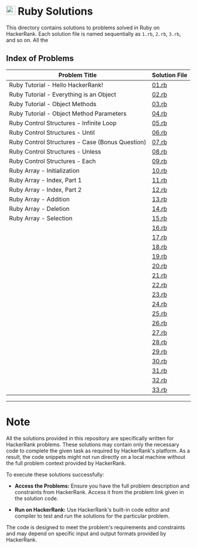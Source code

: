 # <img src="https://www.ruby-lang.org/images/header-ruby-logo.png" alt="Ruby Logo" width="25" height="25"> Ruby Solutions

This directory contains solutions to problems solved in Ruby on HackerRank. Each solution file is named sequentially as `1.rb`, `2.rb`, `3.rb`, and so on.
All the 


## Index of Problems

| Problem Title                    | Solution File |
|----------------------------------|---------------|
| Ruby Tutorial - Hello HackerRank!| [01.rb](01.rb)  |
| Ruby Tutorial - Everything is an Object| [02.rb](02.rb)|
| Ruby Tutorial - Object Methods| [03.rb](03.rb)|
| Ruby Tutorial - Object Method Parameters| [04.rb](04.rb)|
| Ruby Control Structures - Infinite Loop| [05.rb](05.rb)|
| Ruby Control Structures - Until| [06.rb](06.rb)|
| Ruby Control Structures - Case (Bonus Question)| [07.rb](07.rb)|
|Ruby Control Structures - Unless| [08.rb](08.rb)|
|Ruby Control Structures - Each| [09.rb](09.rb)|
|Ruby Array - Initialization| [10.rb](10.rb)|
|Ruby Array - Index, Part 1|[11.rb](11.rb)|
|Ruby Array - Index, Part 2|[12.rb](12.rb)|
|Ruby Array - Addition|[13.rb](13.rb)|
|Ruby Array - Deletion|[14.rb](14.rb)|
|Ruby Array - Selection|[15.rb](15.rb)|
||[16.rb](16.rb)|
||[17.rb](17.rb)|
||[18.rb](18.rb)|
||[19.rb](19.rb)|
||[20.rb](20.rb)|
||[21.rb](21.rb)|
||[22.rb](22.rb)|
||[23.rb](23.rb)|
||[24.rb](24.rb)|
||[25.rb](25.rb)|
||[26.rb](26.rb)|
||[27.rb](27.rb)|
||[28.rb](28.rb)|
||[29.rb](29.rb)|
||[30.rb](30.rb)|
||[31.rb](31.rb)|
||[32.rb](32.rb)|
||[33.rb](33.rb)|

---

# Note

All the solutions provided in this repository are specifically written for HackerRank problems. These solutions may contain only the necessary code to complete the given task as required by HackerRank's platform. As a result, the code snippets might not run directly on a local machine without the full problem context provided by HackerRank.

To execute these solutions successfully:

- <strong>Access the Problems:</strong> Ensure you have the full problem description and constraints from HackerRank. Access it from the problem link given in the solution code.

- <strong>Run on HackerRank:</strong> Use HackerRank's built-in code editor and compiler to test and run the solutions for the particular problem.

The code is designed to meet the problem's requirements and constraints and may depend on specific input and output formats provided by HackerRank.
